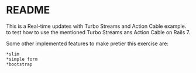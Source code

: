 # README
This is a Real-time updates with Turbo Streams and Action Cable example. to test how to use the mentioned Turbo Streams ans Action Cable on Rails 7.

Some other implemented features to make pretier this exercise are:
    
    *slim
    *simple form
    *bootstrap


